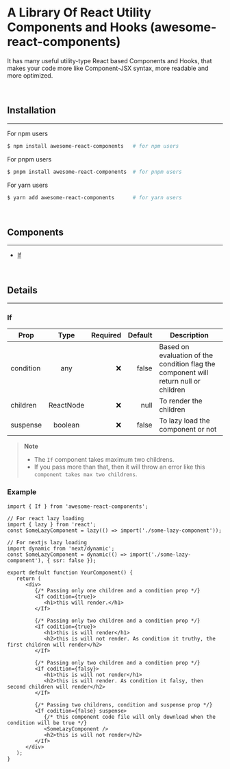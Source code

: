 # A Library Of React Utility Components and Hooks (awesome-react-components)

It has many useful utility-type React based Components and Hooks, that makes your code more like Component-JSX syntax, more readable and more optimized.

<br />

## Installation

---

For npm users

```bash
$ npm install awesome-react-components   # for npm users
```

For pnpm users

```bash
$ pnpm install awesome-react-components  # for pnpm users
```

For yarn users

```bash
$ yarn add awesome-react-components      # for yarn users
```

<br />

## Components

---

-  [If](#if)

<br />

## Details

---

### If

| Prop      |   Type    | Required | Default | Description                                                                          |
| --------- | :-------: | -------: | ------: | ------------------------------------------------------------------------------------ |
| condition |    any    |       ❌ |   false | Based on evaluation of the condition flag the component will return null or children |
| children  | ReactNode |       ❌ |    null | To render the children                                                               |
| suspense  |  boolean  |       ❌ |   false | To lazy load the component or not                                                    |

> **Note**
>
> -  The `If` component takes maximum two childrens.
> -  If you pass more than that, then it will throw an error like this `component takes max two childrens`.

### Example

```tsx
import { If } from 'awesome-react-components';

// For react lazy loading
import { lazy } from 'react';
const SomeLazyComponent = lazy(() => import('./some-lazy-component'));

// For nextjs lazy loading
import dynamic from 'next/dynamic';
const SomeLazyComponent = dynamic(() => import('./some-lazy-component'), { ssr: false });

export default function YourComponent() {
   return (
      <div>
         {/* Passing only one children and a condition prop */}
         <If codition={true}>
            <h1>this will render.</h1>
         </If>

         {/* Passing only two children and a condition prop */}
         <If codition={true}>
            <h1>this is will render</h1>
            <h2>this is will not render. As condition it truthy, the first children will render</h2>
         </If>

         {/* Passing only two children and a condition prop */}
         <If codition={falsy}>
            <h1>this is will not render</h1>
            <h2>this is will render. As condition it falsy, then second children will render</h2>
         </If>

         {/* Passing two childrens, condition and suspense prop */}
         <If codition={false} suspense>
            {/* this component code file will only download when the condition will be true */}
            <SomeLazyComponent />
            <h2>this is will not render</h2>
         </If>
      </div>
   );
}
```

